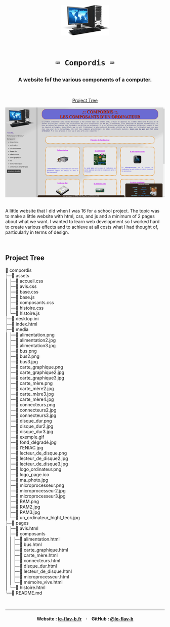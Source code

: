 <h1 align="center">
    <br>
    <img src="https://raw.githubusercontent.com/le-flav-b/compordis/master/media/logo_ordinateur.png" alt="Compordis" width="150">
    <br><br>

    ⌨️ Compordis ⌨️
</h1>


<h3 align="center">A website fof the various components of a computer.</h3>

<br>

<p align="center">
        <a href="#project-tree"=>Project Tree</a>
</p>

![Screenshots](https://raw.githubusercontent.com/le-flav-b/compordis/master/media/exemple.gif)
<br>
<br>

A little website that I did when I was 16 for a school project.
The topic was to make a little website with html, css, and js and a minimum of 2 pages about what we want.
I wanted to learn web development so I worked hard to create various effects and to achieve at all costs what I had thought of, particularly in terms of design.

<br>


## Project Tree

📁 compordis<br>
├─📁 assets<br>
│ ├─📄 accueil.css<br>
│ ├─📄 avis.css<br>
│ ├─📄 base.css<br>
│ ├─📄 base.js<br>
│ ├─📄 composants.css<br>
│ ├─📄 histoire.css<br>
│ └─📄 histoire.js<br>
├─📄 desktop.ini<br>
├─📄 index.html<br>
├─📁 media<br>
│ ├─📄 alimentation.png<br>
│ ├─📄 alimentation2.jpg<br>
│ ├─📄 alimentation3.jpg<br>
│ ├─📄 bus.png<br>
│ ├─📄 bus2.png<br>
│ ├─📄 bus3.jpg<br>
│ ├─📄 carte_graphique.png<br>
│ ├─📄 carte_graphique2.jpg<br>
│ ├─📄 carte_graphique3.jpg<br>
│ ├─📄 carte_mère.png<br>
│ ├─📄 carte_mère2.jpg<br>
│ ├─📄 carte_mère3.jpg<br>
│ ├─📄 carte_mère4.jpg<br>
│ ├─📄 connecteurs.png<br>
│ ├─📄 connecteurs2.jpg<br>
│ ├─📄 connecteurs3.jpg<br>
│ ├─📄 disque_dur.png<br>
│ ├─📄 disque_dur2.jpg<br>
│ ├─📄 disque_dur3.jpg<br>
│ ├─📄 exemple.gif<br>
│ ├─📄 fond_dégradé.jpg<br>
│ ├─📄 l'ENIAC.jpg<br>
│ ├─📄 lecteur_de_disque.png<br>
│ ├─📄 lecteur_de_disque2.jpg<br>
│ ├─📄 lecteur_de_disque3.jpg<br>
│ ├─📄 logo_ordinateur.png<br>
│ ├─📄 logo_page.ico<br>
│ ├─📄 ma_photo.jpg<br>
│ ├─📄 microprocesseur.png<br>
│ ├─📄 microprocesseur2.jpg<br>
│ ├─📄 microprocesseur3.jpg<br>
│ ├─📄 RAM.png<br>
│ ├─📄 RAM2.jpg<br>
│ ├─📄 RAM3.jpg<br>
│ └─📄 un_ordinateur_hight_teck.jpg<br>
├─📁 pages<br>
│ ├─📄 avis.html<br>
│ ├─📁 composants<br>
│ │ ├─📄 alimentation.html<br>
│ │ ├─📄 bus.html<br>
│ │ ├─📄 carte_graphique.html<br>
│ │ ├─📄 carte_mère.html<br>
│ │ ├─📄 connecteurs.html<br>
│ │ ├─📄 disque_dur.html<br>
│ │ ├─📄 lecteur_de_disque.html<br>
│ │ ├─📄 microprocesseur.html<br>
│ │ └─📄 mémoire_vive.html<br>
│ └─📄 histoire.html<br>
└─📄 README.md

<br>


---

<h4 align="center">
    Website : <a href="https://www.le-flav-b.fr">le-flav-b.fr</a> &nbsp&nbsp · &nbsp&nbsp
    GitHub :  <a href="https://github.com/le-flav-b">@le-flav-b</a>
</h4>
